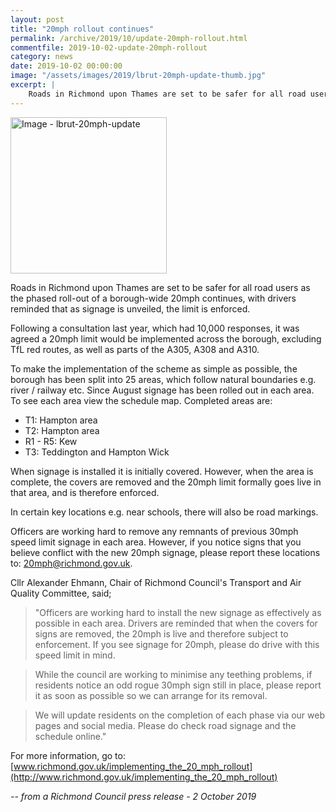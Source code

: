```yaml
---
layout: post
title: "20mph rollout continues"
permalink: /archive/2019/10/update-20mph-rollout.html
commentfile: 2019-10-02-update-20mph-rollout
category: news
date: 2019-10-02 00:00:00
image: "/assets/images/2019/lbrut-20mph-update-thumb.jpg"
excerpt: |
    Roads in Richmond upon Thames are set to be safer for all road users as the phased roll-out of a borough-wide 20mph continues, with drivers reminded that as signage is unveiled, the limit is enforced.
---
```


<a href="/assets/images/2019/lbrut-20mph-update.jpg" title="Click for a larger image"><img src="/assets/images/2019/lbrut-20mph-update-thumb.jpg" width="250" alt="Image - lbrut-20mph-update"  class="photo right"/></a>

Roads in Richmond upon Thames are set to be safer for all road users as the phased roll-out of a borough-wide 20mph continues, with drivers reminded that as signage is unveiled, the limit is enforced.

Following a consultation last year, which had 10,000 responses, it was agreed a 20mph limit would be implemented across the borough, excluding TfL red routes, as well as parts of the A305, A308 and A310.

To make the implementation of the scheme as simple as possible, the borough has been split into 25 areas, which follow natural boundaries e.g. river / railway etc.  Since August signage has been rolled out in each area.  To see each area view the schedule map. Completed areas are:

- T1: Hampton area
- T2: Hampton area
- R1 - R5: Kew
- T3: Teddington and Hampton Wick

When signage is installed it is initially covered. However, when the area is complete, the covers are removed and the 20mph limit formally goes live in that area, and is therefore enforced.

In certain key locations e.g. near schools, there will also be road markings.

Officers are working hard to remove any remnants of previous 30mph speed limit signage in each area. However, if you notice signs that you believe conflict with the new 20mph signage, please report these locations to:  [20mph@richmond.gov.uk](mailto:20mph@richmond.gov.uk).

Cllr Alexander Ehmann, Chair of Richmond Council's Transport and Air Quality Committee, said;

> "Officers are working hard to install the new signage as effectively as possible in each area. Drivers are reminded that when the covers for signs are removed, the 20mph is live and therefore subject to enforcement. If you see signage for 20mph, please do drive with this speed limit in mind.

> While the council are working to minimise any teething problems, if residents notice an odd rogue 30mph sign still in place, please report it as soon as possible so we can arrange for its removal.

> We will update residents on the completion of each phase via our web pages and social media. Please do check road signage and the schedule online."

For more information, go to: [www.richmond.gov.uk/implementing_the_20_mph_rollout](http://www.richmond.gov.uk/implementing_the_20_mph_rollout)

<cite>-- from a Richmond Council press release - 2 October 2019</cite>

